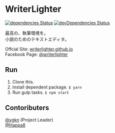 # WriterLighter

[![dependencies Status](https://david-dm.org/writerlighter/writerlighter/status.svg)](https://david-dm.org/writerlighter/writerlighter) [![devDependencies Status](https://david-dm.org/writerlighter/writerlighter/dev-status.svg)](https://david-dm.org/writerlighter/writerlighter?type=dev)

最高の、執筆環境を。  
小説のためのテキストエディタ。  

Offcial Site: [writerlighter.github.io](//writerlighter.github.io/)  
Facebook Page: [@writerlighter](//www.facebook.com/writerlighter)  

## Run
1. Clone this.
2. Install dependent package. `$ yarn`
3. Run gulp tasks. `$ npm start`

## Contoributers
[@ygkn](//github.com/ygkn "@ygkn") (Project Leader)  
[@Happa8](//github.com/Happa8 "@Happa8")  

